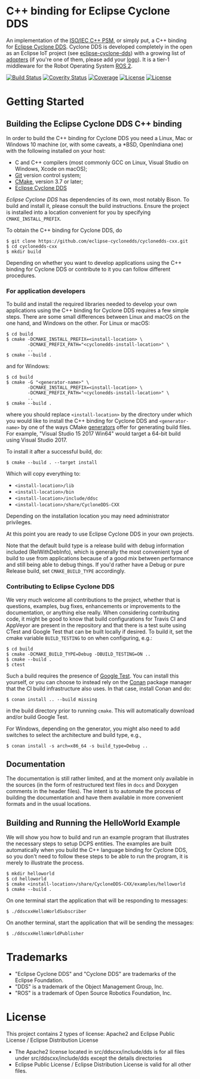 # C++ binding for Eclipse Cyclone DDS

An implementation of the [ISO/IEC C++ PSM][1], or simply put, a C++ binding
for [Eclipse Cyclone DDS][2]. Cyclone DDS is developed completely in the open
as an Eclipse IoT project (see [eclipse-cyclone-dds][3]) with a growing list
of [adopters][4] (if you're one of them, please add your [logo][5]). It is a
tier-1 middleware for the Robot Operating System [ROS 2][6].

[1]: https://www.omg.org/spec/DDS-PSM-Cxx/
[2]: https://github.com/eclipse-cyclonedds/cyclonedds/
[3]: https://projects.eclipse.org/projects/iot.cyclonedds
[4]: https://iot.eclipse.org/adopters/?#iot.cyclonedds
[5]: https://github.com/EclipseFdn/iot.eclipse.org/issues/new?template=adopter_request.md
[6]: https://index.ros.org/doc/ros2/

[![Build Status](https://dev.azure.com/eclipse-cyclonedds/cyclonedds-cxx/_apis/build/status/Pull%20requests?branchName=master)](https://dev.azure.com/eclipse-cyclonedds/cyclonedds-cxx/_build/latest?definitionId=4&branchName=master)
[![Coverity Status](https://scan.coverity.com/projects/21579/badge.svg)](https://scan.coverity.com/projects/eclipse-cyclonedds-cyclonedds-cxx)
[![Coverage](https://img.shields.io/azure-devops/coverage/eclipse-cyclonedds/cyclonedds-cxx/9/master)](https://dev.azure.com/eclipse-cyclonedds/cyclonedds-cxx/_build/latest?definitionId=9&branchName=master)
[![License](https://img.shields.io/badge/License-EPL%202.0-blue)](https://choosealicense.com/licenses/epl-2.0/)
[![License](https://img.shields.io/badge/License-EDL%201.0-blue)](https://choosealicense.com/licenses/edl-1.0/)

# Getting Started

## Building the Eclipse Cyclone DDS C++ binding

In order to build the C++ binding for Cyclone DDS you need a Linux, Mac or
Windows 10 machine (or, with some caveats, a \*BSD, OpenIndiana one) with the
following installed on your host:

 * C and C++ compilers (most commonly GCC on Linux, Visual Studio on Windows,
   Xcode on macOS);
 * [Git](https://git-scm.com/) version control system;
 * [CMake](https://cmake.org/download/), version 3.7 or later;
 * [Eclipse Cyclone DDS](https://github.com/eclipse-cyclonedds/cyclonedds/)

*Eclipse Cyclone DDS* has dependencies of its own, most notably Bison. To
build and install it, please consult the build instructions. Ensure the
project is installed into a location convenient for you by specifying
`CMAKE_INSTALL_PREFIX`.

To obtain the C++ binding for Cyclone DDS, do

    $ git clone https://github.com/eclipse-cyclonedds/cyclonedds-cxx.git
    $ cd cyclonedds-cxx
    $ mkdir build

Depending on whether you want to develop applications using the C++ binding
for Cyclone DDS or contribute to it you can follow different procedures.

### For application developers

To build and install the required libraries needed to develop your own
applications using the C++ binding for Cyclone DDS requires a few simple
steps. There are some small differences between Linux and macOS on the one
hand, and Windows on the other. For Linux or macOS:

    $ cd build
    $ cmake -DCMAKE_INSTALL_PREFIX=<install-location> \
            -DCMAKE_PREFIX_PATH="<cyclonedds-install-location>" \
            ..
    $ cmake --build .

and for Windows:

    $ cd build
    $ cmake -G "<generator-name>" \
            -DCMAKE_INSTALL_PREFIX=<install-location> \
            -DCMAKE_PREFIX_PATH="<cyclonedds-install-location>" \
            ..
    $ cmake --build .

where you should replace `<install-location>` by the directory under which you
would like to install the C++ binding for Cyclone DDS and `<generator-name>`
by one of the ways CMake [generators][6] offer for generating build files. For
example, "Visual Studio 15 2017 Win64" would target a 64-bit build using
Visual Studio 2017.

To install it after a successful build, do:

    $ cmake --build . --target install

Which will copy everything to:

 * `<install-location>/lib`
 * `<install-location>/bin`
 * `<install-location>/include/ddsc`
 * `<install-location>/share/CycloneDDS-CXX`

Depending on the installation location you may need administrator privileges.

At this point you are ready to use Eclipse Cyclone DDS in your own projects.

Note that the default build type is a release build with debug information
included (RelWithDebInfo), which is generally the most convenient type of
build to use from applications because of a good mix between performance and
still being able to debug things. If you'd rather have a Debug or pure Release
build, set `CMAKE_BUILD_TYPE` accordingly.

[6]: https://cmake.org/cmake/help/latest/manual/cmake-generators.7.html

### Contributing to Eclipse Cyclone DDS

We very much welcome all contributions to the project, whether that is
questions, examples, bug fixes, enhancements or improvements to the
documentation, or anything else really. When considering contributing code,
it might be good to know that build configurations for Travis CI and AppVeyor
are present in the repository and that there is a test suite using CTest and
Google Test that can be built locally if desired. To build it, set the cmake
variable `BUILD_TESTING` to on when configuring, e.g.:

    $ cd build
    $ cmake -DCMAKE_BUILD_TYPE=Debug -DBUILD_TESTING=ON ..
    $ cmake --build .
    $ ctest

Such a build requires the presence of [Google Test][7]. You can install this
yourself, or you can choose to instead rely on the [Conan][8] package manager
that the CI build infrastructure also uses. In that case, install Conan and do:

    $ conan install .. --build missing

in the build directory prior to running `cmake`. This will automatically
download and/or build Google Test.

For Windows, depending on the generator, you might also need to add switches
to select the architecture and build type, e.g.,

    $ conan install -s arch=x86_64 -s build_type=Debug ..

[7]: https://github.com/google/googletest
[8]: https://conan.io/

## Documentation

The documentation is still rather limited, and at the moment only available in
the sources (in the form of restructured text files in ``docs`` and Doxygen
comments in the header files). The intent is to automate the process of
building the documentation and have them available in more convenient formats
and in the usual locations.

## Building and Running the HelloWorld Example

We will show you how to build and run an example program that illustrates the
necessary steps to setup DCPS entities. The examples are built automatically
when you build the C++ language binding for Cyclone DDS, so you don't need to
follow these steps to be able to run the program, it is merely to illustrate
the process.

    $ mkdir helloworld
    $ cd helloworld
    $ cmake <install-location>/share/CycloneDDS-CXX/examples/helloworld
    $ cmake --build .

On one terminal start the application that will be responding to messages:

    $ ./ddscxxHelloWorldSubscriber

On another terminal, start the application that will be sending the messages:

    $ ./ddscxxHelloWorldPublisher

# Trademarks

 * "Eclipse Cyclone DDS" and "Cyclone DDS" are trademarks of the Eclipse Foundation.
 * "DDS" is a trademark of the Object Management Group, Inc.
 * "ROS" is a trademark of Open Source Robotics Foundation, Inc.

# License

This project contains 2 types of license: Apache2 and Eclipse Public License / Eclipse Distribution License
* The Apache2 license located in src/ddscxx/include/dds is for all files under src/ddscxx/include/dds except the details directories
* Eclipse Public License / Eclipse Distribution License is valid for all other files.
